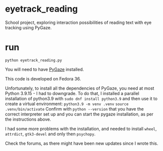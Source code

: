 # eyetrack_reading
School project, exploring interaction possibilities of reading text with eye tracking using PyGaze.

# run
`python eyetrack_reading.py`

You will need to have [PyGaze](http://www.pygaze.org/installation/) installed.

This code is developed on Fedora 36. 

Unfortunately, to install all the dependencies of PyGaze, you need at most Python 3.9.15 - I had to downgrade.
To do that, I installed a parallel installation of python3.9 with 
`sudo dnf install python3.9`
and then use it to create a virtual environment:
`python3.9 -m venv .venv`
`source .venv/bin/activate`
Confirm with `python --version` that you have the correct interpreter set up and you can start the pygaze installation, as per the instructions above.

I had some more problems with the installation, and needed to install `wheel`, `attrdict`, `gtk3-devel` and only then `psychopy`.

Check the forums, as there might have been new updates since I wrote this.
